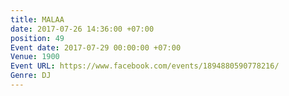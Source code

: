 ```yaml
---
title: MALAA
date: 2017-07-26 14:36:00 +07:00
position: 49
Event date: 2017-07-29 00:00:00 +07:00
Venue: 1900
Event URL: https://www.facebook.com/events/1894880590778216/
Genre: DJ
---
```


